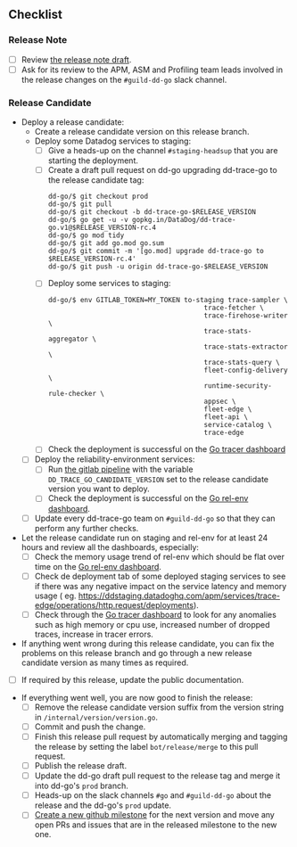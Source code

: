 ## Checklist

### Release Note

- [ ] Review [the release note draft]($RELEASE_NOTE_URL).
- [ ] Ask for its review to the APM, ASM and Profiling team leads involved in the release changes on the `#guild-dd-go`
  slack channel.

### Release Candidate

- Deploy a release candidate:
    - Create a release candidate version on this release branch.
    - Deploy some Datadog services to staging:
        - [ ] Give a heads-up on the channel `#staging-headsup` that you are starting the deployment.
        - [ ] Create a draft pull request on dd-go upgrading dd-trace-go to the release candidate tag:
          ```console
          dd-go/$ git checkout prod
          dd-go/$ git pull
          dd-go/$ git checkout -b dd-trace-go-$RELEASE_VERSION
          dd-go/$ go get -u -v gopkg.in/DataDog/dd-trace-go.v1@$RELEASE_VERSION-rc.4
          dd-go/$ go mod tidy
          dd-go/$ git add go.mod go.sum
          dd-go/$ git commit -m '[go.mod] upgrade dd-trace-go to $RELEASE_VERSION-rc.4'
          dd-go/$ git push -u origin dd-trace-go-$RELEASE_VERSION
          ```
        - [ ] Deploy some services to staging:
          ```console
          dd-go/$ env GITLAB_TOKEN=MY_TOKEN to-staging trace-sampler \
                                                 trace-fetcher \
                                                 trace-firehose-writer \
                                                 trace-stats-aggregator \
                                                 trace-stats-extractor \
                                                 trace-stats-query \
                                                 fleet-config-delivery \
                                                 runtime-security-rule-checker \
                                                 appsec \
                                                 fleet-edge \
                                                 fleet-api \
                                                 service-catalog \
                                                 trace-edge
          ```
        - [ ] Check the deployment is successful on the [Go tracer dashboard]
    - [ ] Deploy the reliability-environment services:
        - [ ] Run [the gitlab pipeline](https://gitlab.ddbuild.io/DataDog/datadog-reliability-env/-/pipelines/new)
          with the variable `DD_TRACE_GO_CANDIDATE_VERSION` set to the release candidate version you want to deploy.
        - [ ] Check the deployment is successful on the [Go rel-env dashboard].
    - [ ] Update every dd-trace-go team on `#guild-dd-go` so that they can perform any further checks.

- Let the release candidate run on staging and rel-env for at least 24 hours and review all the dashboards, especially:
    - [ ] Check the memory usage trend of rel-env which should be flat over time on the [Go rel-env dashboard].
    - [ ] Check de deployment tab of some deployed staging services to see if there was any negative impact on the
      service latency and memory usage (
      eg. https://ddstaging.datadoghq.com/apm/services/trace-edge/operations/http.request/deployments).
    - [ ] Check through the [Go tracer dashboard] to look for any anomalies such as high memory or cpu use, increased
      number of dropped traces, increase in tracer errors.

- If anything went wrong during this release candidate, you can fix the problems on this release branch and go through a
  new release candidate version as many times as required.

- [ ] If required by this release, update the public documentation.

- If everything went well, you are now good to finish the release:
    - [ ] Remove the release candidate version suffix from the version string in `/internal/version/version.go`.
    - [ ] Commit and push the change.
    - [ ] Finish this release pull request by automatically merging and tagging the release by setting the
      label `bot/release/merge` to this pull request.
    - [ ] Publish the release draft.
    - [ ] Update the dd-go draft pull request to the release tag and merge it into dd-go's `prod` branch.
    - [ ] Heads-up on the slack channels `#go` and `#guild-dd-go` about the release and the dd-go's `prod` update.
    - [ ] [Create a new github milestone](https://github.com/DataDog/dd-trace-go/milestones/new) for the next version
      and
      move any open PRs and issues that are in the released milestone to the new one.

[Go tracer dashboard]: https://ddstaging.datadoghq.com/dashboard/r92-2p7-shv/go-tracer

[Go rel-env dashboard]: https://ddstaging.datadoghq.com/dashboard/s2a-5wy-g5b/go-reliability-env-dashboard
